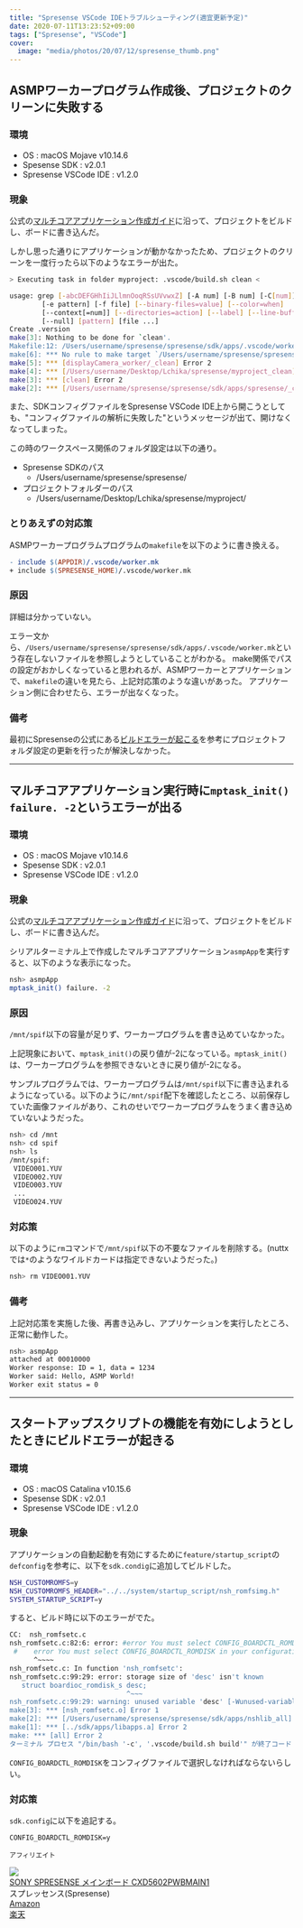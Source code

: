 ```yaml
---
title: "Spresense VSCode IDEトラブルシューティング(適宜更新予定)"
date: 2020-07-11T13:23:52+09:00
tags: ["Spresense", "VSCode"]
cover:
  image: "media/photos/20/07/12/spresense_thumb.png"
---
```


## ASMPワーカープログラム作成後、プロジェクトのクリーンに失敗する

<h3>環境</h3>

- OS : macOS Mojave v10.14.6
- Spesense SDK : v2.0.1
- Spresense VSCode IDE : v1.2.0

<h3>現象</h3>

公式の[マルチコアアプリケーション作成ガイド](https://developer.sony.com/develop/spresense/docs/sdk_set_up_ide_ja.html#_%E3%83%9E%E3%83%AB%E3%83%81%E3%82%B3%E3%82%A2%E3%82%A2%E3%83%97%E3%83%AA%E3%82%B1%E3%83%BC%E3%82%B7%E3%83%A7%E3%83%B3myasmp%E3%81%AE%E4%BD%9C%E6%88%90)に沿って、プロジェクトをビルドし、ボードに書き込んだ。

しかし思った通りにアプリケーションが動かなかったため、プロジェクトのクリーンを一度行ったら以下のようなエラーが出た。

```bash
> Executing task in folder myproject: .vscode/build.sh clean <

usage: grep [-abcDEFGHhIiJLlmnOoqRSsUVvwxZ] [-A num] [-B num] [-C[num]]
        [-e pattern] [-f file] [--binary-files=value] [--color=when]
        [--context[=num]] [--directories=action] [--label] [--line-buffered]
        [--null] [pattern] [file ...]
Create .version
make[3]: Nothing to be done for `clean'.
Makefile:12: /Users/username/spresense/spresense/sdk/apps/.vscode/worker.mk: No such file or directory
make[6]: *** No rule to make target `/Users/username/spresense/spresense/sdk/apps/.vscode/worker.mk'.  Stop.
make[5]: *** [displayCamera_worker/_clean] Error 2
make[4]: *** [/Users/username/Desktop/Lchika/spresense/myproject_clean] Error 2
make[3]: *** [clean] Error 2
make[2]: *** [/Users/username/spresense/spresense/sdk/apps/spresense/_clean] Error 2
```

また、SDKコンフィグファイルをSpresense VSCode IDE上から開こうとしても、"コンフィグファイルの解析に失敗した"というメッセージが出て、開けなくなってしまった。

この時のワークスペース関係のフォルダ設定は以下の通り。

- Spresense SDKのパス
    - /Users/username/spresense/spresense/
- プロジェクトフォルダーのパス
    - /Users/username/Desktop/Lchika/spresense/myproject/

<h3>とりあえずの対応策</h3>

ASMPワーカープログラムプログラムの`makefile`を以下のように書き換える。

```makefile
- include $(APPDIR)/.vscode/worker.mk
+ include $(SPRESENSE_HOME)/.vscode/worker.mk
```

<h3>原因</h3>

詳細は分かっていない。

エラー文から、`/Users/username/spresense/spresense/sdk/apps/.vscode/worker.mk`という存在しないファイルを参照しようとしていることがわかる。
make関係でパスの設定がおかしくなっていると思われるが、ASMPワーカーとアプリケーションで、`makefile`の違いを見たら、上記対応策のような違いがあった。
アプリケーション側に合わせたら、エラーが出なくなった。

<h3>備考</h3>

最初にSpresenseの公式にある[ビルドエラーが起こる](https://developer.sony.com/develop/spresense/docs/sdk_set_up_ide_ja.html#_%E3%83%93%E3%83%AB%E3%83%89%E3%82%A8%E3%83%A9%E3%83%BC%E3%81%8C%E8%B5%B7%E3%81%93%E3%82%8B)を参考にプロジェクトフォルダ設定の更新を行ったが解決しなかった。

---
## マルチコアアプリケーション実行時に`mptask_init() failure. -2`というエラーが出る

<h3>環境</h3>

- OS : macOS Mojave v10.14.6
- Spesense SDK : v2.0.1
- Spresense VSCode IDE : v1.2.0

<h3>現象</h3>

公式の[マルチコアアプリケーション作成ガイド](https://developer.sony.com/develop/spresense/docs/sdk_set_up_ide_ja.html#_%E3%83%9E%E3%83%AB%E3%83%81%E3%82%B3%E3%82%A2%E3%82%A2%E3%83%97%E3%83%AA%E3%82%B1%E3%83%BC%E3%82%B7%E3%83%A7%E3%83%B3myasmp%E3%81%AE%E4%BD%9C%E6%88%90)に沿って、プロジェクトをビルドし、ボードに書き込んだ。

シリアルターミナル上で作成したマルチコアアプリケーション`asmpApp`を実行すると、以下のような表示になった。

```bash
nsh> asmpApp
mptask_init() failure. -2
```

<h3>原因</h3>

`/mnt/spif`以下の容量が足りず、ワーカープログラムを書き込めていなかった。

上記現象において、`mptask_init()`の戻り値が-2になっている。`mptask_init()`は、ワーカープログラムを参照できないときに戻り値が-2になる。

サンプルプログラムでは、ワーカープログラムは`/mnt/spif`以下に書き込まれるようになっている。以下のように`/mnt/spif`配下を確認したところ、以前保存していた画像ファイルがあり、これのせいでワーカープログラムをうまく書き込めていないようだった。

```bash
nsh> cd /mnt
nsh> cd spif
nsh> ls
/mnt/spif:
 VIDEO001.YUV
 VIDEO002.YUV
 VIDEO003.YUV
 ...
 VIDEO024.YUV
```

<h3>対応策</h3>

以下のように`rm`コマンドで`/mnt/spif`以下の不要なファイルを削除する。(nuttxでは`*`のようなワイルドカードは指定できないようだった。)

```bash
nsh> rm VIDEO001.YUV
```

<h3>備考</h3>

上記対応策を実施した後、再書き込みし、アプリケーションを実行したところ、正常に動作した。

```bash
nsh> asmpApp
attached at 00010000
Worker response: ID = 1, data = 1234
Worker said: Hello, ASMP World!
Worker exit status = 0
```

---

## スタートアップスクリプトの機能を有効にしようとしたときにビルドエラーが起きる

<h3>環境</h3>

- OS : macOS Catalina v10.15.6
- Spesense SDK : v2.0.1
- Spresense VSCode IDE : v1.2.0

<h3>現象</h3>

アプリケーションの自動起動を有効にするために`feature/startup_script`の`defconfig`を参考に、以下を`sdk.condig`に追加してビルドした。

```bash
NSH_CUSTOMROMFS=y
NSH_CUSTOMROMFS_HEADER="../../system/startup_script/nsh_romfsimg.h"
SYSTEM_STARTUP_SCRIPT=y
```

すると、ビルド時に以下のエラーがでた。

```bash
CC:  nsh_romfsetc.c
nsh_romfsetc.c:82:6: error: #error You must select CONFIG_BOARDCTL_ROMDISK in your configuration file
 #    error You must select CONFIG_BOARDCTL_ROMDISK in your configuration file
      ^~~~~
nsh_romfsetc.c: In function 'nsh_romfsetc':
nsh_romfsetc.c:99:29: error: storage size of 'desc' isn't known
   struct boardioc_romdisk_s desc;
                             ^~~~
nsh_romfsetc.c:99:29: warning: unused variable 'desc' [-Wunused-variable]
make[3]: *** [nsh_romfsetc.o] Error 1
make[2]: *** [/Users/username/spresense/spresense/sdk/apps/nshlib_all] Error 2
make[1]: *** [../sdk/apps/libapps.a] Error 2
make: *** [all] Error 2
ターミナル プロセス "/bin/bash '-c', '.vscode/build.sh build'" が終了コード 2 で終了しました。
```

`CONFIG_BOARDCTL_ROMDISK`をコンフィグファイルで選択しなければならないらしい。

<h3>対応策</h3>

`sdk.config`に以下を追記する。

```
CONFIG_BOARDCTL_ROMDISK=y
```

<small>アフィリエイト</small>
<div class="kattene">
    <div class="kattene__imgpart"><a target="_blank" rel="noopener" href="https://www.amazon.co.jp/gp/product/B07H2CG1HP/ref=as_li_tl?ie=UTF8&camp=247&creative=1211&creativeASIN=B07H2CG1HP&linkCode=as2&tag=kouya17-22&linkId=330d9979c4d030ce4c850836a0776bf7"><img src="https://ws-fe.amazon-adsystem.com/widgets/q?_encoding=UTF8&MarketPlace=JP&ASIN=B07H2CG1HP&ServiceVersion=20070822&ID=AsinImage&WS=1&Format=_SL160_&tag=kouya17-22"></a></div>
    <div class="kattene__infopart">
      <div class="kattene__title"><a target="_blank" rel="noopener" href="https://www.amazon.co.jp/gp/product/B07H2CG1HP/ref=as_li_tl?ie=UTF8&camp=247&creative=1211&creativeASIN=B07H2CG1HP&linkCode=as2&tag=kouya17-22&linkId=330d9979c4d030ce4c850836a0776bf7">	
SONY SPRESENSE メインボード CXD5602PWBMAIN1</a></div>
      <div class="kattene__description">スプレッセンス(Spresense)</div>
      <div class="kattene__btns __two">
        <div><a class="kattene__btn __orange" target="_blank" rel="noopener" href="https://www.amazon.co.jp/gp/product/B07H2CG1HP/ref=as_li_tl?ie=UTF8&camp=247&creative=1211&creativeASIN=B07H2CG1HP&linkCode=as2&tag=kouya17-22&linkId=330d9979c4d030ce4c850836a0776bf7">Amazon</a></div>
        <div><a class="kattene__btn __red" target="_blank" rel="noopener" href="https://hb.afl.rakuten.co.jp/hgc/15918f3b.7070c593.15918f3c.54837428/?pc=https%3A%2F%2Fsearch.rakuten.co.jp%2Fsearch%2Fmall%2Fspresense%2F%3Ff%3D1%26grp%3Dproduct">楽天</a></div>
      </div>
    </div>
</div>